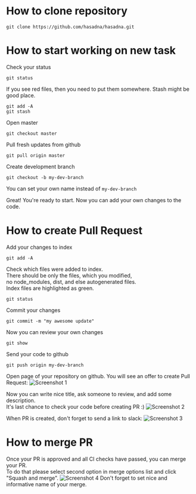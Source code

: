 # How to clone repository
```
git clone https://github.com/hasadna/hasadna.git
```

# How to start working on new task
Check your status
```
git status
```
If you see red files, then you need to put them somewhere. Stash might be good place.
```
git add -A
git stash
```
Open master
```
git checkout master
```
Pull fresh updates from github
```
git pull origin master
```
Create development branch
```
git checkout -b my-dev-branch
```
You can set your own name instead of `my-dev-branch`  

Great! You're ready to start. Now you can add your own changes to the code.

# How to create Pull Request
Add your changes to index
```
git add -A
```
Check which files were added to index.  
There should be only the files, which you modified,  
no node_modules, dist, and else autogenerated files.  
Index files are highlighted as green.
```
git status
```
Commit your changes
```
git commit -m "my awesome update"
```
Now you can review your own changes
```
git show
```
Send your code to github
```
git push origin my-dev-branch
```

Open page of your repository on github. You will see an offer to create Pull Request:
![Screenshot 1](https://i.imgur.com/ChTkwOt.png)

Now you can write nice title, ask someone to review, and add some description.  
It's last chance to check your code before creating PR :)
![Screenshot 2](https://i.imgur.com/lIvipvz.png)

When PR is created, don't forget to send a link to slack:
![Screenshot 3](https://i.imgur.com/eA1zFQt.png)

# How to merge PR
Once your PR is approved and all CI checks have passed, you can merge your PR.  
To do that please select second option in merge options list and click "Squash and merge".
![Screenshot 4](https://i.imgur.com/Lne6GbI.png)
Don't forget to set nice and informative name of your merge.

